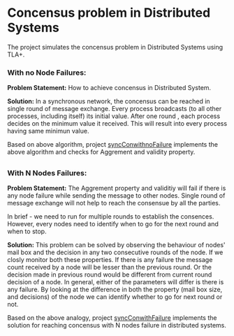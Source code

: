 # Concensus problem in Distributed Systems

The project simulates the concensus problem in Distributed Systems using TLA+.

### With no Node Failures:

**Problem Statement:** How to achieve concensus in Distributed System.

**Solution:** In a synchronous network, the concensus can be reached in single round of message exchange. Every process broadcasts (to all other processes, including itself) its initial value. After one round , each process decides on the minimum value it
received. This will result into every process having same minimun value.

Based on above algorithm, project [syncConwithnoFailure](consensus-with-no-failure/syncCon1.toolbox/Model_1/syncCon1.tla) implements the above algorithm and checks for Aggrement and validity property.

##

### With N Nodes Failures:

**Problem Statement:** The Aggrement property and validitiy will fail if there is any node failure while sending the message to other nodes. Single round of message exchange will not help to reach the consensue by all the parties.

In brief - we need to run for multiple rounds to establish the consences. However, every nodes need  to identify when to go for the next round and when to stop.

**Solution:** This problem can be solved by observing the behaviour of nodes' mail box and the decision in any two consecutive rounds of the node. If we closly monitor both these properties. If there is any failure the message count received by a node will be lesser than the previous round. Or the decision made in previous round would be different from  current round decision of a node. In general, either of the parameters will differ is there is any failure. By looking at the difference in both the property (mail box size, and decisions) of the node we can identify whether to go for next round or not.

Based on the above analogy, project [syncConwithFailure](consensus-with-failure/syncCon2.toolbox/Model_1/syncCon2.tla) implements the solution for reaching concensus with N nodes failure in distributed systems.
